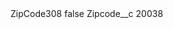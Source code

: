 <?xml version="1.0" encoding="UTF-8"?>
<CustomMetadata xmlns="http://soap.sforce.com/2006/04/metadata" xmlns:xsi="http://www.w3.org/2001/XMLSchema-instance" xmlns:xsd="http://www.w3.org/2001/XMLSchema">
    <label>ZipCode308</label>
    <protected>false</protected>
    <values>
        <field>Zipcode__c</field>
        <value xsi:type="xsd:string">20038</value>
    </values>
</CustomMetadata>
